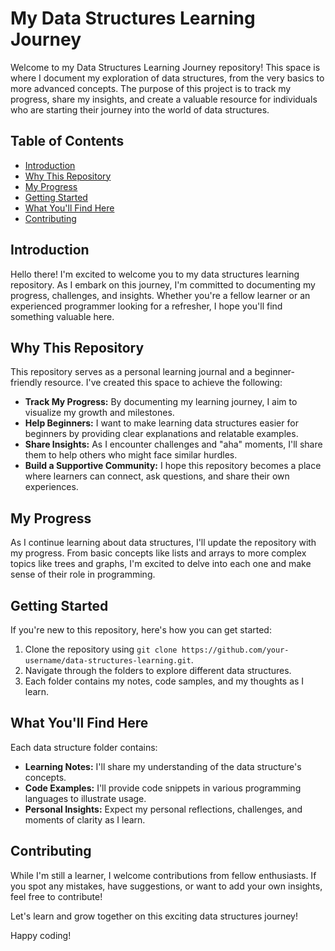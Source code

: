 # My Data Structures Learning Journey

Welcome to my Data Structures Learning Journey repository! This space is where I document my exploration of data structures, from the very basics to more advanced concepts. The purpose of this project is to track my progress, share my insights, and create a valuable resource for individuals who are starting their journey into the world of data structures.

## Table of Contents

- [Introduction](#introduction)
- [Why This Repository](#why-this-repository)
- [My Progress](#my-progress)
- [Getting Started](#getting-started)
- [What You'll Find Here](#what-youll-find-here)
- [Contributing](#contributing)


## Introduction

Hello there! I'm excited to welcome you to my data structures learning repository. As I embark on this journey, I'm committed to documenting my progress, challenges, and insights. Whether you're a fellow learner or an experienced programmer looking for a refresher, I hope you'll find something valuable here.

## Why This Repository

This repository serves as a personal learning journal and a beginner-friendly resource. I've created this space to achieve the following:

- **Track My Progress:** By documenting my learning journey, I aim to visualize my growth and milestones.
- **Help Beginners:** I want to make learning data structures easier for beginners by providing clear explanations and relatable examples.
- **Share Insights:** As I encounter challenges and "aha" moments, I'll share them to help others who might face similar hurdles.
- **Build a Supportive Community:** I hope this repository becomes a place where learners can connect, ask questions, and share their own experiences.

## My Progress

As I continue learning about data structures, I'll update the repository with my progress. From basic concepts like lists and arrays to more complex topics like trees and graphs, I'm excited to delve into each one and make sense of their role in programming.

## Getting Started

If you're new to this repository, here's how you can get started:

1. Clone the repository using `git clone https://github.com/your-username/data-structures-learning.git`.
2. Navigate through the folders to explore different data structures.
3. Each folder contains my notes, code samples, and my thoughts as I learn.

## What You'll Find Here

Each data structure folder contains:
- **Learning Notes:** I'll share my understanding of the data structure's concepts.
- **Code Examples:** I'll provide code snippets in various programming languages to illustrate usage.
- **Personal Insights:** Expect my personal reflections, challenges, and moments of clarity as I learn.

## Contributing

While I'm still a learner, I welcome contributions from fellow enthusiasts. If you spot any mistakes, have suggestions, or want to add your own insights, feel free to contribute!


Let's learn and grow together on this exciting data structures journey!

Happy coding!
